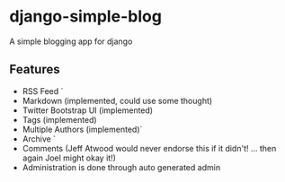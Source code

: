 django-simple-blog
==================

A simple blogging app for django

Features
--------

* RSS Feed `
* Markdown (implemented, could use some thought)
* Twitter Bootstrap UI (implemented)
* Tags (implemented) 
* Multiple Authors (implemented)`
* Archive `
* Comments (Jeff Atwood would never endorse this if it didn't! ... then again Joel might okay it!)
* Administration is done through auto generated admin